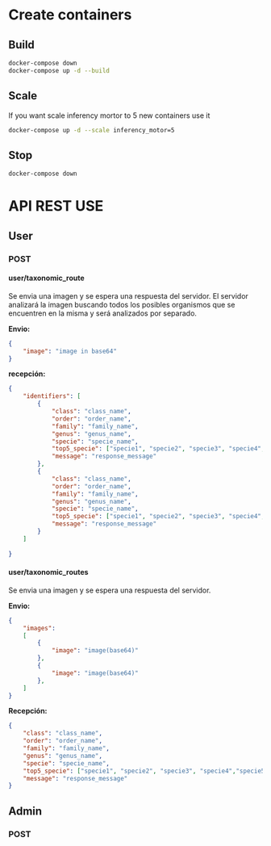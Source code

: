 # Create containers
## Build
```bash
docker-compose down
docker-compose up -d --build
```

## Scale
If you want scale inferency mortor to 5 new containers use it
```bash
docker-compose up -d --scale inferency_motor=5
```

## Stop
```bash
docker-compose down
```

# API REST USE

## User

### POST

#### user/taxonomic_route
Se envia una imagen y se espera una respuesta del servidor. El servidor analizará la imagen buscando todos los posibles organismos que se encuentren en la misma y será analizados por separado.

**Envio:** 
```json
{
    "image": "image in base64" 
}
```
**recepción:**
```json
{
    "identifiers": [
        {
            "class": "class_name",
            "order": "order_name",
            "family": "family_name",
            "genus": "genus_name",
            "specie": "specie_name",
            "top5_specie": ["specie1", "specie2", "specie3", "specie4", "specie5"],
            "message": "response_message"
        },
        {
            "class": "class_name",
            "order": "order_name",
            "family": "family_name",
            "genus": "genus_name",
            "specie": "specie_name",
            "top5_specie": ["specie1", "specie2", "specie3", "specie4", "specie5"],
            "message": "response_message"
        }
    ]
    
}

```


#### user/taxonomic_routes
Se envia una imagen y se espera una respuesta del servidor. 

**Envio:**
```json
{
    "images":
    [
        {
            "image": "image(base64)"
        },
        {
            "image": "image(base64)"
        },
    ] 
}
```
**Recepción:**
```json
{
    "class": "class_name",
    "order": "order_name",
    "family": "family_name",
    "genus": "genus_name",
    "specie": "specie_name",
    "top5_specie": ["specie1", "specie2", "specie3", "specie4","specie5"],
    "message": "response_message"
}
```

## Admin

### POST

